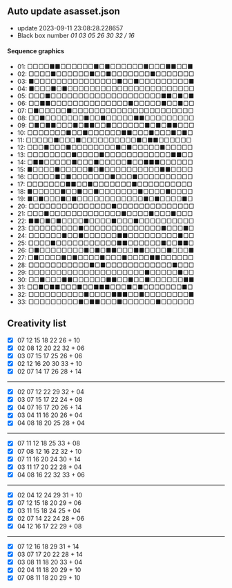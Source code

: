 ## Auto update asasset.json

* update 2023-09-11 23:08:28.228657
* Black box number _01 03 05 26 30 32 / 16_
#### Sequence graphics

* 01: □□□□■■□□□□□□■□■□□□□□□■□□□■■□□■
* 02: □□□□■□□□□□□■□□■□□□□□□□■□□□□□□□
* 03: ■□□□□□□□□□□□□□□□■□□■□□□□□□□□□■
* 04: ■□□□■□■□□□□□□□□□□□□□□□□□□□□□□□
* 05: □□□■□□□□□□□□□□□□□□□□□□□□■■□■□■
* 06: □□■■□□□□□□□□□□□□□□■□□□□□■□□■□□
* 07: □■□□□□□■□□□□□□□□□□□□□□□□□□□□□□
* 08: □□■□□□□□□□■□□■□□□□□■■□□□□□□□□□
* 09: □■□■■□□□■□■■□□■□□□□□□■□■□■■□□□
* 10: □□□□□□□■□□■□□□□□□■■□□□■□□□■□■□
* 11: □□□□□■□□□■□□□□□□□□□□■□■■□□□□□□
* 12: □□□■□□□■□□□□□□□□■□■□□□□□■□□□□□
* 13: □□□□□□□□■□□□□■□□□□□□□□□□□□■■□□
* 14: □■■□□□□□■□□□■□□□□□■□□■■■□□□□□□
* 15: ■□□□□■□□□□□■□■□□□□□□□□□□■■□□□□
* 16: □□□□□■□■□□□□□□□■□□□■□□□□□□□□□□
* 17: □□□□□□□■■□□■□□□□□□□■□□□□□□□□□□
* 18: ■□□□□□■□□■□□■□□□□□□□■□□□□■□□□□
* 19: ■□■□□□■□■□□□□□□□□□□□□■□■□□□□■□
* 20: □□□□□□□□□□□□□□□■□□□□□□□□□□□□□□
* 21: □□□■□□□□□□□□□□□□□■□□□□■□□□■□□□
* 22: ■■□■□■□□□□■□□□□■□□□■□□□□□□□□□□
* 23: □□□□□□□□□■□□□□□□□□□□□□□□■□□□■□
* 24: □□□□□□■□□■□□□□□□■■□□□□□□□□□■□□
* 25: □□□□■□□□□□□□□□□□■■□□□□□□■□□■■□
* 26: □■□□□□□□□□■□■□■■□□□■■□□□□■□□□■
* 27: □■□□□□■□■□□□□■□□□■□□□□■■□□□□□□
* 28: □□□□□□□□□□□■□■□□□□□□□□□□□□■□□□
* 29: □□□□□□□□□□□□□□□□□□□□□■□□□□□■□□
* 30: □□■□□□■■□□□□□□■■□□■□□■□□□□□□■■
* 31: □□■□■■□□□■□□■■■□□□■□■□□□□□□□■□
* 32: □□□□□□□□□□■□□□□■■■□□■□□□□□□□□■
* 33: □□□□□□□□□■□■■□□□■□□□□□□■□□□□□□
## Creativity list

- [x] 07 12 15 18 22 26 + 10
- [x] 02 08 12 20 22 32 + 06
- [x] 03 07 15 17 25 26 + 06
- [x] 02 12 16 20 30 33 + 10
- [x] 02 07 14 17 26 28 + 14
***
- [x] 02 07 12 22 29 32 + 04
- [x] 03 07 15 17 22 24 + 08
- [x] 04 07 16 17 20 26 + 14
- [x] 03 04 11 16 20 26 + 04
- [x] 04 08 18 20 25 28 + 04
***
- [x] 07 11 12 18 25 33 + 08
- [x] 07 08 12 16 22 32 + 10
- [x] 07 11 16 20 24 30 + 14
- [x] 03 11 17 20 22 28 + 04
- [x] 04 08 16 22 32 33 + 06
***
- [x] 02 04 12 24 29 31 + 10
- [x] 07 12 15 18 20 29 + 06
- [x] 03 11 15 18 24 25 + 04
- [x] 02 07 14 22 24 28 + 06
- [x] 04 12 16 17 22 29 + 08
***
- [x] 07 12 16 18 29 31 + 14
- [x] 03 07 17 20 22 28 + 14
- [x] 03 08 11 18 20 33 + 04
- [x] 02 04 11 18 20 29 + 10
- [x] 07 08 11 18 20 29 + 10
